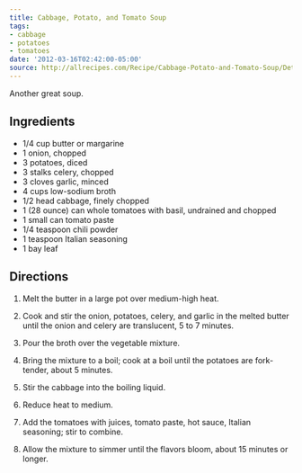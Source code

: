 ```yaml
---
title: Cabbage, Potato, and Tomato Soup
tags:
- cabbage
- potatoes
- tomatoes
date: '2012-03-16T02:42:00-05:00'
source: http://allrecipes.com/Recipe/Cabbage-Potato-and-Tomato-Soup/Detail.aspx
---
```

Another great soup.

## Ingredients

* 1/4 cup butter or margarine
* 1 onion, chopped
* 3 potatoes, diced
* 3 stalks celery, chopped
* 3 cloves garlic, minced
* 4 cups low-sodium broth
* 1/2 head cabbage, finely chopped
* 1 (28 ounce) can whole tomatoes with basil, undrained and chopped
* 1 small can tomato paste
* 1/4 teaspoon chili powder
* 1 teaspoon Italian seasoning
* 1 bay leaf


## Directions

1.  Melt the butter in a large pot over medium-high heat.

1.  Cook and stir the onion, potatoes, celery, and garlic in the melted butter until the onion and celery are translucent, 5 to 7 minutes.

1.  Pour the broth over the vegetable mixture.

1.  Bring the mixture to a boil; cook at a boil until the potatoes are fork-tender, about 5 minutes.

1.  Stir the cabbage into the boiling liquid.

1.  Reduce heat to medium.

1.  Add the tomatoes with juices, tomato paste, hot sauce, Italian seasoning; stir to combine.

1.  Allow the mixture to simmer until the flavors bloom, about 15 minutes or longer.
